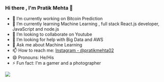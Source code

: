 ### Hi there , I'm Pratik Mehta 👋

- 🔭 I’m currently working on Bitcoin Prediction
- 🌱 I’m currently learning Machine Learning , full stack React.js developer, JavaScript and node.js
- 👯 I’m looking to collaborate on Youtube
- 🤔 I’m looking for help with Big Data and AWS
- 💬 Ask me about Machine Learning
- 📫 How to reach me: [Instagram - @pratikmehta02](https://www.instagram.com/pratikmehta02)
- 😄 Pronouns: He/His
- ⚡ Fun fact: I'm a gamer and a photographer

<img src="https://github-readme-stats.vercel.app/api?username=Pratik02071998&&show_icons=true&title_color=ffffff&icon_color=bb2acf&text_color=daf7dc&bg_color=191919">
